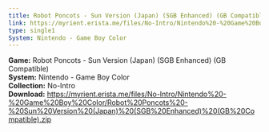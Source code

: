 ```yaml
---
title: Robot Poncots - Sun Version (Japan) (SGB Enhanced) (GB Compatible)
link: https://myrient.erista.me/files/No-Intro/Nintendo%20-%20Game%20Boy%20Color/Robot%20Poncots%20-%20Sun%20Version%20(Japan)%20(SGB%20Enhanced)%20(GB%20Compatible).zip
type: single1
System: Nintendo - Game Boy Color
---
```

<b>Game:</b> Robot Poncots - Sun Version (Japan) (SGB Enhanced) (GB Compatible)<br>
<b>System:</b> Nintendo - Game Boy Color<br>
<b>Collection:</b> No-Intro<br>
<b>Download:</b> https://myrient.erista.me/files/No-Intro/Nintendo%20-%20Game%20Boy%20Color/Robot%20Poncots%20-%20Sun%20Version%20(Japan)%20(SGB%20Enhanced)%20(GB%20Compatible).zip